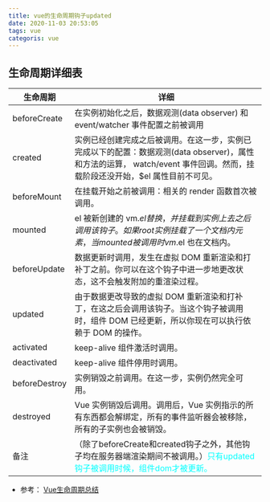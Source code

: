 ```yaml
---
title: vue的生命周期钩子updated
date: 2020-11-03 20:53:05
tags: vue
categoris: vue
---
```


## 生命周期详细表
| 生命周期 | 详细 |
| ---- | ---- |
| beforeCreate | 在实例初始化之后，数据观测(data observer) 和 event/watcher 事件配置之前被调用|
|created | 实例已经创建完成之后被调用。在这一步，实例已完成以下的配置：数据观测(data observer)，属性和方法的运算， watch/event 事件回调。然而，挂载阶段还没开始，$el 属性目前不可见。|
| beforeMount | 在挂载开始之前被调用：相关的 render 函数首次被调用。|
|mounted |	el 被新创建的 vm.$el 替换，并挂载到实例上去之后调用该钩子。如果 root 实例挂载了一个文档内元素，当 mounted 被调用时 vm.$el 也在文档内。|
| beforeUpdate |	数据更新时调用，发生在虚拟 DOM 重新渲染和打补丁之前。你可以在这个钩子中进一步地更改状态，这不会触发附加的重渲染过程。|
| updated	| 由于数据更改导致的虚拟 DOM 重新渲染和打补丁，在这之后会调用该钩子。当这个钩子被调用时，组件 DOM 已经更新，所以你现在可以执行依赖于 DOM 的操作。|
| activated	| keep-alive 组件激活时调用。|
|deactivated	| keep-alive 组件停用时调用。|
| beforeDestroy	| 实例销毁之前调用。在这一步，实例仍然完全可用。|
| destroyed	| Vue 实例销毁后调用。调用后，Vue 实例指示的所有东西都会解绑定，所有的事件监听器会被移除，所有的子实例也会被销毁。|
| 备注 |（除了beforeCreate和created钩子之外，其他钩子均在服务器端渲染期间不被调用。）<font color="aqua">只有updated钩子被调用时候，组件dom才被更新。</font>|

- 参考： [Vue生命周期总结](https://www.cnblogs.com/goloving/p/8616989.html)
